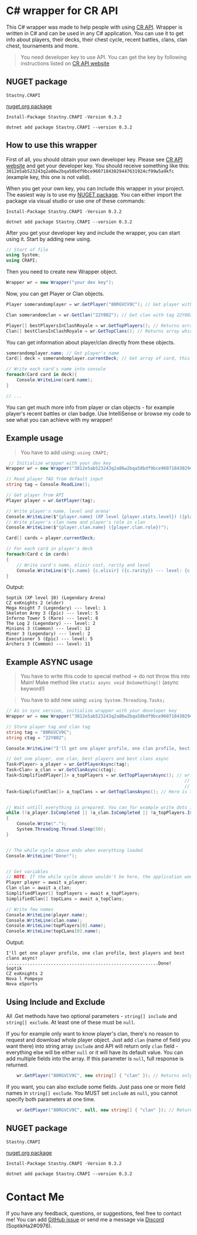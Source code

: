 # C# wrapper for CR API
This C# wrapper was made to help people with using [CR API](https://cr-api.com/). 
Wrapper is written in C# and can be used in any C# application. You can use it to get info about players, their decks, their chest cycle, recent battles, clans, clan chest,
tournaments and more.

> You need developer key to use API. You can get the key by following instructions listed on [CR API website](http://docs.cr-api.com/#/authentication)

## NUGET package

`Stastny.CRAPI`

[nuget.org package](https://www.nuget.org/packages/Stastny.CRAPI/)

```
Install-Package Stastny.CRAPI -Version 0.3.2

dotnet add package Stastny.CRAPI --version 0.3.2
```

## How to use this wrapper

First of all, you should obtain your own developer key. Please see [CR API website](http://docs.cr-api.com/#/authentication) and get your developer key.
You should receive something like this: `3012e5ab523243q2a86w2bqa58bdf9bce96071843029447631924cf99w5a9kfc` (example key, this one is not valid).


When you get your own key, you can include this wrapper in your project. The easiest way is to use my [NUGET package](https://www.nuget.org/packages/Stastny.CRAPI/).
You can either import the package via visual studio or use one of these commands:
```
Install-Package Stastny.CRAPI -Version 0.3.2

dotnet add package Stastny.CRAPI --version 0.3.2
```


After you get your developer key and include the wrapper, you can start using it. Start by adding new using.
```csharp
// Start of file
using System;
using CRAPI;
```


Then you need to create new Wrapper object.

```csharp
Wrapper wr = new Wrapper("your dev key");
```


Now, you can get Player or Clan objects.

```csharp
Player somerandomplayer = wr.GetPlayer("80RGVCV9C"); // Get player with tag 80RGVCV9C

Clan somerandomclan = wr.GetClan("22Y802"); // Get clan with tag 22Y802

Player[] bestPlayersInClashRoyale = wr.GetTopPlayers(); // Returns array which contains the best players in CR
Clan[] bestClansInClashRoyale = wr.GetTopClans(); // Returns array which contains the best clans in CR
```



You can get information about player/clan directly from these objects.

```csharp
somerandomplayer.name; // Get player's name
Card[] deck = somerandomplayer.currentDeck; // Get array of card, this array represents player's deck

// Write each card's name into console
foreach(Card card in deck){
	Console.WriteLine(card.name);
}

// ...
```


You can get much more info from player or clan objects - for example player's recent battles or clan badge. Use IntelliSense or browse my code to see what you can achieve with
my wrapper!

## Example usage

> You have to add using: `using CRAPI;`

```csharp
 // Initialize wrapper with your dev key
Wrapper wr = new Wrapper("3012e5ab523243q2a86w2bqa58bdf9bce96071843029447631924cf99w5a9kfc");

// Read player TAG from default input
string tag = Console.ReadLine();

// Get player from API
Player player = wr.GetPlayer(tag);

// Write player's name, level and arena'
Console.WriteLine($"{player.name} (XP level {player.stats.level}) ({player.arena.name})");
// Write player's clan name and player's role in clan
Console.WriteLine($"{player.clan.name} ({player.clan.role})");

Card[] cards = player.currentDeck;

// For each card in player's deck
foreach(Card c in cards)
{
	// Write card's name, elixir cost, rarity and level
    Console.WriteLine($"{c.name} {c.elixir} ({c.rarity}) --- level: {c.level}");
}
```

Output:

```
Soptik (XP level 10) (Legendary Arena)
CZ exKnights 2 (elder)
Mega Knight 7 (Legendary) --- level: 1
Skeleton Army 3 (Epic) --- level: 5
Inferno Tower 5 (Rare) --- level: 8
The Log 2 (Legendary) --- level: 2
Minions 3 (Common) --- level: 12
Miner 3 (Legendary) --- level: 2
Executioner 5 (Epic) --- level: 5
Archers 3 (Common) --- level: 11
```

## Example ASYNC usage

> You have to write this code to special method -> do not throw this into Main! Make method like `static async void DoSomething()` (async keyword!)


> You have to add new using: `using System.Threading.Tasks;`

```csharp
// As in sync version, initialize wrapper with your developer key
Wrapper wr = new Wrapper("3012e5ab523243q2a86w2bqa58bdf9bce96071843029447631924cf99w5a9kfc");

// Store player tag and clan tag
string tag = "80RGVCV9C";
string ctag = "22Y802";

Console.WriteLine("I'll get one player profile, one clan profile, best players and best clans async!");

// Get one player, one clan, best players and best clans async
Task<Player> a_player = wr.GetPlayerAsync(tag);
Task<Clan> a_clan = wr.GetClanAsync(ctag);
Task<SimplifiedPlayer[]> a_topPlayers = wr.GetTopPlayersAsync(); // wr.GetTopPlayers() and its async version return SimplifiedPlayer -> this is just like Player,
                                                                    // but simplified with less properties. If you want to get complete overview, get the top player:
                                                                    // Player topPlayer = wr.GetPlayer(wr.GetTopPlayers()[0].tag)
Task<SimplifiedClan[]> a_topClans = wr.GetTopClansAsync(); // Here is the same thing as with GetTopPlayers()


// Wait untill everything is prepared. You can for example write dots into console /* THIS IS OPTIONAL */
while (!a_player.IsCompleted || !a_clan.IsCompleted || !a_topPlayers.IsCompleted || !a_topClans.IsCompleted)
{
    Console.Write(".");
    System.Threading.Thread.Sleep(50);
}


// The while cycle above ends when everything loaded
Console.WriteLine("Done!");


// Get variables
// NOTE: If the while cycle above wouldn't be here, the application would wait untill everything is prepared here
Player player = await a_player;
Clan clan = await a_clan;
SimplifiedPlayer[] topPlayers = await a_topPlayers;
SimplifiedClan[] topCLans = await a_topClans;

// Write few names
Console.WriteLine(player.name);
Console.WriteLine(clan.name);
Console.WriteLine(topPlayers[0].name);
Console.WriteLine(topCLans[0].name);
```


Output:
```
I'll get one player profile, one clan profile, best players and best clans async!
..........................................................Done!
Soptik
CZ exKnights 2
Nova l Pompeyo
Nova eSports
```

## Using Include and Exclude

All .Get methods have two optional parameters - `string[] include` and `string[] exclude`. At least one of these must be `null`.

If you for example only want to know player's clan, there's no reason to request and download whole player object. Just add `clan` (name of field you want there) into
string array `include` and API will return only `clan` field - everything else will be either `null` or it will have its default value. You can add multiple fields into the array. 
If this parameter is `null`, full response is returned.
```csharp
    wr.GetPlayer("80RGVCV9C", new string[] { "clan" }); // Returns only "clan" field, everything else is null or has default value
```

If you want, you can also exclude some fields. Just pass one or more field names in `string[] exclude`. You MUST set `include` as `null`, you cannot specify both
parameters at one time.
```csharp
	wr.GetPlayer("80RGVCV9C", null, new string[] { "clan" }); // Returns everything except "clan" field, this will be `null` (or default value)
```

## NUGET package

`Stastny.CRAPI`

[nuget.org package](https://www.nuget.org/packages/Stastny.CRAPI/)

```
Install-Package Stastny.CRAPI -Version 0.3.2

dotnet add package Stastny.CRAPI --version 0.3.2
```


# Contact Me

If you have any feedback, questions, or suggestions, feel free to contact me! You can add [GitHub issue](https://github.com/SoptikHa2/crapi-csharp-wrapper/issues) or send me a message
via [Discord](https://discordapp.com/) (SoptikHa2#0976).